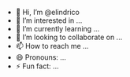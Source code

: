 - 👋 Hi, I’m @elindrico
- 👀 I’m interested in ...
- 🌱 I’m currently learning ...
- 💞️ I’m looking to collaborate on ...
- 📫 How to reach me ...
- 😄 Pronouns: ...
- ⚡ Fun fact: ...

<!---
elindrico/elindrico is a ✨ special ✨ repository because its `README.md` (this file) appears on your GitHub profile.
You can click the Preview link to take a look at your changes.
--->
